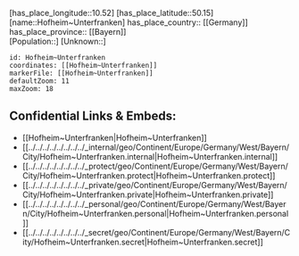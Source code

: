 ﻿---
location: [50.15,10.52] 
mapzoom: [7,12] 
mapmarker: city 
type: City
tags:
- geo/City


SpocWebEntityId: 30973
isDeleted: false
confidential: public

---
[has_place_longitude::10.52] 
[has_place_latitude::50.15] 
[name::Hofheim~Unterfranken] 
has_place_country:: [[Germany]]  
has_place_province:: [[Bayern]]  
[Population::] 
[Unknown::] 


```leaflet
id: Hofheim~Unterfranken
coordinates: [[Hofheim~Unterfranken]] 
markerFile: [[Hofheim~Unterfranken]] 
defaultZoom: 11 
maxZoom: 18
```


## Confidential Links & Embeds: 
- [[Hofheim~Unterfranken|Hofheim~Unterfranken]]  
- [[../../../../../../../../_internal/geo/Continent/Europe/Germany/West/Bayern/City/Hofheim~Unterfranken.internal|Hofheim~Unterfranken.internal]] 
- [[../../../../../../../../_protect/geo/Continent/Europe/Germany/West/Bayern/City/Hofheim~Unterfranken.protect|Hofheim~Unterfranken.protect]] 
- [[../../../../../../../../_private/geo/Continent/Europe/Germany/West/Bayern/City/Hofheim~Unterfranken.private|Hofheim~Unterfranken.private]] 
- [[../../../../../../../../_personal/geo/Continent/Europe/Germany/West/Bayern/City/Hofheim~Unterfranken.personal|Hofheim~Unterfranken.personal]] 
- [[../../../../../../../../_secret/geo/Continent/Europe/Germany/West/Bayern/City/Hofheim~Unterfranken.secret|Hofheim~Unterfranken.secret]] 
